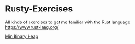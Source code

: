 # Rusty-Exercises
All kinds of exercises to get me familiar with the Rust language https://www.rust-lang.org/

[Min Binary Heap](/Hackerrank/DataStructures/min_heap/src/main.rs)

